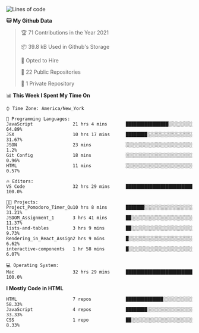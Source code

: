 <!--START_SECTION:waka-->
![Lines of code](https://img.shields.io/badge/From%20Hello%20World%20I%27ve%20Written-3.2%20million%20lines%20of%20code-blue)

**🐱 My Github Data** 

> 🏆 71 Contributions in the Year 2021
 > 
> 📦 39.8 kB Used in Github's Storage 
 > 
> 💼 Opted to Hire
 > 
> 📜 22 Public Repositories 
 > 
> 🔑 1 Private Repository 
 > 
📊 **This Week I Spent My Time On** 

```text
⌚︎ Time Zone: America/New_York

💬 Programming Languages: 
JavaScript               21 hrs 4 mins       ████████████████░░░░░░░░░   64.89% 
JSX                      10 hrs 17 mins      ████████░░░░░░░░░░░░░░░░░   31.67% 
JSON                     23 mins             ░░░░░░░░░░░░░░░░░░░░░░░░░   1.2% 
Git Config               18 mins             ░░░░░░░░░░░░░░░░░░░░░░░░░   0.96% 
HTML                     11 mins             ░░░░░░░░░░░░░░░░░░░░░░░░░   0.57%

🔥 Editors: 
VS Code                  32 hrs 29 mins      █████████████████████████   100.0%

🐱‍💻 Projects: 
Project_Pomodoro_Timer_Qu10 hrs 8 mins       ███████░░░░░░░░░░░░░░░░░░   31.21% 
JSDOM_Assignment_1       3 hrs 41 mins       ██░░░░░░░░░░░░░░░░░░░░░░░   11.37% 
lists-and-tables         3 hrs 9 mins        ██░░░░░░░░░░░░░░░░░░░░░░░   9.73% 
Rendering_in_React_Assign2 hrs 9 mins        █░░░░░░░░░░░░░░░░░░░░░░░░   6.62% 
interactive-components   1 hr 58 mins        █░░░░░░░░░░░░░░░░░░░░░░░░   6.07%

💻 Operating System: 
Mac                      32 hrs 29 mins      █████████████████████████   100.0%

```

**I Mostly Code in HTML** 

```text
HTML                     7 repos             ██████████████░░░░░░░░░░░   58.33% 
JavaScript               4 repos             ████████░░░░░░░░░░░░░░░░░   33.33% 
CSS                      1 repo              ██░░░░░░░░░░░░░░░░░░░░░░░   8.33%

```



<!--END_SECTION:waka-->
